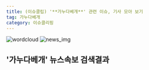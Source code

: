 ```yaml
---
title: (이슈클립) '**가누다베개**' 관련 이슈, 기사 모아 보기
tag: 가누다베개
category: 이슈클리핑
---
```

![wordcloud](https://s3.ap-northeast-2.amazonaws.com/lyrics101-wordcloud/2018-09-19-1537292042.png)
![news_img](https://user-images.githubusercontent.com/42597476/44507050-1206f400-a6e4-11e8-8d98-7ffbfebb353f.png)
## **'**가누다베개**'** 뉴스속보 검색결과


